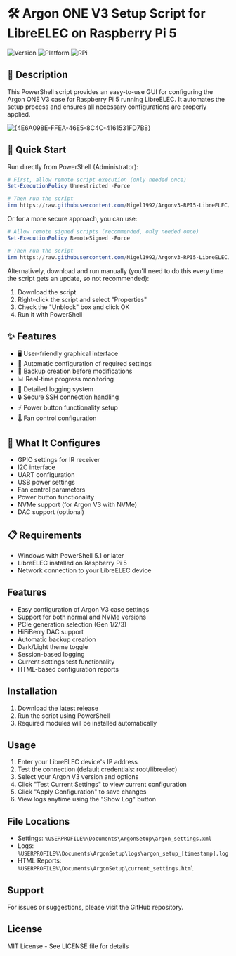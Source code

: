 # 🛠️ Argon ONE V3 Setup Script for LibreELEC on Raspberry Pi 5

![Version](https://img.shields.io/badge/version-1.2.2-blue)
![Platform](https://img.shields.io/badge/platform-LibreELEC-green)
![RPi](https://img.shields.io/badge/device-Raspberry%20Pi%205-red)

## 📝 Description

This PowerShell script provides an easy-to-use GUI for configuring the Argon ONE V3 case for Raspberry Pi 5 running LibreELEC. It automates the setup process and ensures all necessary configurations are properly applied.

![{4E6A098E-FFEA-46E5-8C4C-4161531FD7B8}](https://github.com/user-attachments/assets/62c1119e-e62d-4256-9d45-d1853e8d2d63)


## 🚀 Quick Start

Run directly from PowerShell (Administrator):
```powershell
# First, allow remote script execution (only needed once)
Set-ExecutionPolicy Unrestricted -Force

# Then run the script
irm https://raw.githubusercontent.com/Nigel1992/Argonv3-RPI5-LibreELEC/main/argonv3.ps1 | iex
```

Or for a more secure approach, you can use:
```powershell
# Allow remote signed scripts (recommended, only needed once)
Set-ExecutionPolicy RemoteSigned -Force

# Then run the script
irm https://raw.githubusercontent.com/Nigel1992/Argonv3-RPI5-LibreELEC/main/argonv3.ps1 | iex
```

Alternatively, download and run manually (you'll need to do this every time the script gets an update, so not recommended):
1. Download the script
2. Right-click the script and select "Properties"
3. Check the "Unblock" box and click OK
4. Run it with PowerShell

## ✨ Features

- 🖥️ User-friendly graphical interface
- 🔄 Automatic configuration of required settings
- 💾 Backup creation before modifications
- 📊 Real-time progress monitoring
- 📝 Detailed logging system
- 🔒 Secure SSH connection handling
- ⚡ Power button functionality setup
- 🌡️ Fan control configuration

## 🔧 What It Configures

- GPIO settings for IR receiver
- I2C interface
- UART configuration
- USB power settings
- Fan control parameters
- Power button functionality
- NVMe support (for Argon V3 with NVMe)
- DAC support (optional)

## 📋 Requirements

- Windows with PowerShell 5.1 or later
- LibreELEC installed on Raspberry Pi 5
- Network connection to your LibreELEC device

## Features
- Easy configuration of Argon V3 case settings
- Support for both normal and NVMe versions
- PCIe generation selection (Gen 1/2/3)
- HiFiBerry DAC support
- Automatic backup creation
- Dark/Light theme toggle
- Session-based logging
- Current settings test functionality
- HTML-based configuration reports

## Installation
1. Download the latest release
2. Run the script using PowerShell
3. Required modules will be installed automatically

## Usage
1. Enter your LibreELEC device's IP address
2. Test the connection (default credentials: root/libreelec)
3. Select your Argon V3 version and options
4. Click "Test Current Settings" to view current configuration
5. Click "Apply Configuration" to save changes
6. View logs anytime using the "Show Log" button

## File Locations
- Settings: `%USERPROFILE%\Documents\ArgonSetup\argon_settings.xml`
- Logs: `%USERPROFILE%\Documents\ArgonSetup\logs\argon_setup_[timestamp].log`
- HTML Reports: `%USERPROFILE%\Documents\ArgonSetup\current_settings.html`

## Support
For issues or suggestions, please visit the GitHub repository.

## License
MIT License - See LICENSE file for details

